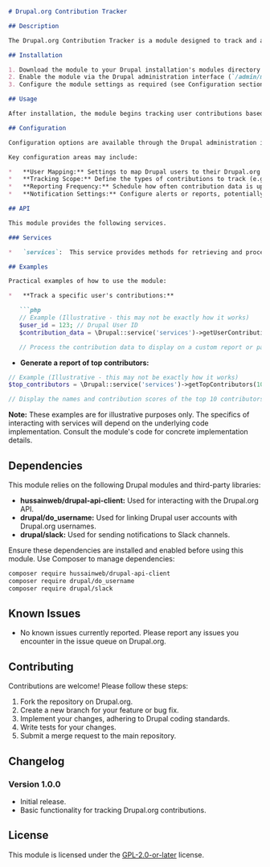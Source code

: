 ```markdown
# Drupal.org Contribution Tracker

## Description

The Drupal.org Contribution Tracker is a module designed to track and analyze the contributions of users on Drupal.org. It provides insights into user activity, such as issue comments, patch submissions, and project maintainership, allowing for a comprehensive view of their involvement in the Drupal community.

## Installation

1. Download the module to your Drupal installation's modules directory (e.g., `/modules/contrib`).
2. Enable the module via the Drupal administration interface (`/admin/modules`). You can use Drush: `drush en drupalorg_contribution_tracker`
3. Configure the module settings as required (see Configuration section).

## Usage

After installation, the module begins tracking user contributions based on the configured settings.  Usage patterns will depend heavily on the specific configuration chosen (see the Configuration section).

## Configuration

Configuration options are available through the Drupal administration interface. Navigate to the module configuration page (path provided after enabling or via `admin/config` if a UI is added for configuration ).

Key configuration areas may include:

*   **User Mapping:** Settings to map Drupal users to their Drupal.org accounts, potentially using the `do_username` module.
*   **Tracking Scope:** Define the types of contributions to track (e.g., issue comments, code patches).
*   **Reporting Frequency:** Schedule how often contribution data is updated.
*   **Notification Settings:** Configure alerts or reports, potentially utilizing the `slack` module, on significant user contributions.

## API

This module provides the following services.

### Services

*   `services`:  This service provides methods for retrieving and processing contribution data for Drupal.org users.  Further details on the API service should be found in the code within the `src/Service` directory.

## Examples

Practical examples of how to use the module:

*   **Track a specific user's contributions:**

   ```php
   // Example (Illustrative - this may not be exactly how it works)
   $user_id = 123; // Drupal User ID
   $contribution_data = \Drupal::service('services')->getUserContributions($user_id);

   // Process the contribution data to display on a custom report or page.
   ```

*   **Generate a report of top contributors:**

   ```php
   // Example (Illustrative - this may not be exactly how it works)
   $top_contributors = \Drupal::service('services')->getTopContributors(10);

   // Display the names and contribution scores of the top 10 contributors.
   ```

**Note:** These examples are for illustrative purposes only. The specifics of interacting with services will depend on the underlying code implementation. Consult the module's code for concrete implementation details.

## Dependencies

This module relies on the following Drupal modules and third-party libraries:

*   **hussainweb/drupal-api-client:** Used for interacting with the Drupal.org API.
*   **drupal/do_username:** Used for linking Drupal user accounts with Drupal.org usernames.
*   **drupal/slack:** Used for sending notifications to Slack channels.

Ensure these dependencies are installed and enabled before using this module. Use Composer to manage dependencies:

```bash
composer require hussainweb/drupal-api-client
composer require drupal/do_username
composer require drupal/slack
```

## Known Issues

*   No known issues currently reported. Please report any issues you encounter in the issue queue on Drupal.org.

## Contributing

Contributions are welcome! Please follow these steps:

1.  Fork the repository on Drupal.org.
2.  Create a new branch for your feature or bug fix.
3.  Implement your changes, adhering to Drupal coding standards.
4.  Write tests for your changes.
5.  Submit a merge request to the main repository.

## Changelog

### Version 1.0.0

*   Initial release.
*   Basic functionality for tracking Drupal.org contributions.

## License

This module is licensed under the [GPL-2.0-or-later](https://www.gnu.org/licenses/old-licenses/gpl-2.0.html) license.
```